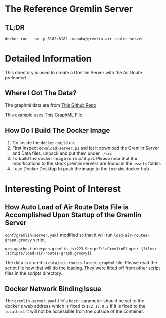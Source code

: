 # The Reference Gremlin Server

## TL;DR

    docker run --rm -p 8182:8182 imanabu/gremlin-air-routes-server

# Detailed Information

This directory is used to create a Gremlin Server with the Air Route preloaded. 

## Where I Got The Data?

The graphml data are from [This Github Repo](https://github.com/krlawrence/graph/tree/master/sample-data)

This example uses [This GraphML File](https://github.com/krlawrence/graph/tree/master/sample-data)

## How Do I Build The Docker Image

1. Go inside the `docker-build` dir.
2. First inspect `download-server.ps` and let it download the Gremlin Server and Data files, unpack and put them under
   `./src`
3. To build the docker image run `build.ps1` Please note that the modifications to the stock gremlin servers are found
   in the `assets` folder.
4. I use Docker Desktop to push the image to the `imanabu` docker hub.

# Interesting Point of Interest

## How Auto Load of Air Route Data File is Accomplished Upon Startup of the Gremlin Server

`conf/gremlin-server.yaml` modified so that it will run `load-air-routes-graph.groovy` script. 

    org.apache.tinkerpop.gremlin.jsr223.ScriptFileGremlinPlugin: {files: [scripts/load-air-routes-graph.groovy]}

The data is stored in `data/air-routes-latest.graphml` file. Please read the script file how that will do the
loading. They were lifted off from other script files in the scripts directory. 

## Docker Network Binding Issue

The `gremlin-server.yaml` file's `host:` parameter should be set to the docker's web address which is fixed to
`172.17.0.2` If it is fixed to the `localhost` it will not be accessible from the outside of the container.

